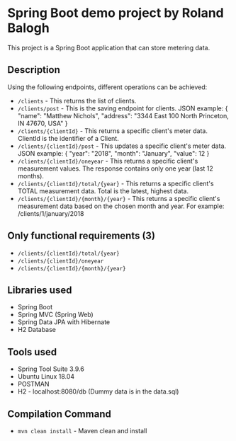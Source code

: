 # Spring Boot demo project by Roland Balogh
This project is a Spring Boot application that can store metering data.

## Description
Using the following endpoints, different operations can be achieved:
- `/clients` - This returns the list of clients.
- `/clients/post` - This is the saving endpoint for clients. JSON example: { "name": "Matthew Nichols", "address": "3344 East 100 North Princeton, IN 47670, USA" }
- `/clients/{clientId}` - This returns a specific client's meter data. ClientId is the identifier of a Client.
- `/clients/{clientId}/post` - This updates a specific client's meter data. JSON example: { "year": "2018", "month": "January", "value": 12 }
- `/clients/{clientId}/oneyear` - This returns a specific client's measurement values. The response contains only one year (last 12 months).
- `/clients/{clientId}/total/{year}` - This returns a specific client's TOTAL measurement data. Total is the latest, highest data.
- `/clients/{clientId}/{month}/{year}` - This returns a specific client's measurement data based on the chosen month and year. For example: /clients/1/january/2018

## Only functional requirements (3)
- `/clients/{clientId}/total/{year}`
- `/clients/{clientId}/oneyear`
- `/clients/{clientId}/{month}/{year}`

## Libraries used
- Spring Boot
- Spring MVC (Spring Web)
- Spring Data JPA with Hibernate
- H2 Database

## Tools used
- Spring Tool Suite 3.9.6
- Ubuntu Linux 18.04
- POSTMAN
- H2 - localhost:8080/db (Dummy data is in the data.sql)

## Compilation Command
- `mvn clean install` - Maven clean and install
